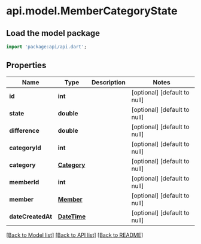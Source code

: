 # api.model.MemberCategoryState

## Load the model package
```dart
import 'package:api/api.dart';
```

## Properties
Name | Type | Description | Notes
------------ | ------------- | ------------- | -------------
**id** | **int** |  | [optional] [default to null]
**state** | **double** |  | [optional] [default to null]
**difference** | **double** |  | [optional] [default to null]
**categoryId** | **int** |  | [optional] [default to null]
**category** | [**Category**](Category.md) |  | [optional] [default to null]
**memberId** | **int** |  | [optional] [default to null]
**member** | [**Member**](Member.md) |  | [optional] [default to null]
**dateCreatedAt** | [**DateTime**](DateTime.md) |  | [optional] [default to null]

[[Back to Model list]](../README.md#documentation-for-models) [[Back to API list]](../README.md#documentation-for-api-endpoints) [[Back to README]](../README.md)


